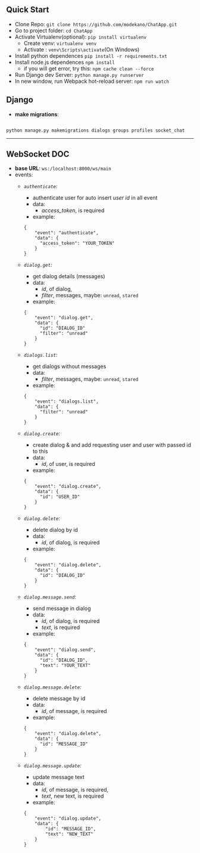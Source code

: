 Quick Start
---
- Clone Repo: `git clone https://github.com/modekano/ChatApp.git`
- Go to project folder: `cd ChatApp`
- Activate Virtualenv(optional):  `pip install virtualenv`
  - Create venv: `virtualenv venv`
  - Activate : `venv\Scripts\activate`(On Windows)
- Install python dependences `pip install -r requirements.txt`
- Install node.js dependences `npm install`
  - if you will get error, try this: `npm cache clean --force`
- Run Django dev Server: `python manage.py runserver`
- In new window, run Webpack hot-reload server: `npm run watch`

Django
----
- **make migrations**:
<code>
python manage.py makemigrations dialogs groups profiles socket_chat
</code>

---------------

WebSocket DOC
-----
- **base URL**: `ws:/localhost:8000/ws/main`
- events:
  - *`authenticate`:*
    - authenticate user for auto insert *user id* in all event
    - data:
      - *access_token*, is required
    - example:
    ```
    {
        "event": "authenticate",
        "data": {
          "access_token": "YOUR_TOKEN"
        }
    }
    ```
  - *`dialog.get`:*
    - get dialog details (messages)
    - data:
      - *id*, of dialog,
      - *filter*,  messages,
        maybe: `unread`, `stared`
    - example:
    ```
    {
        "event": "dialog.get",
        "data": {
          "id": "DIALOG_ID"
          "filter": "unread"
        }
    }
    ```
  - *`dialogs.list`:*
    - get dialogs without messages
    - data:
      - *filter*, messages,
        maybe: `unread`, `stared`
    - example:
    ```
    {
        "event": "dialogs.list",
        "data": {
          "filter": "unread"
        }
    }
    ```
  - *`dialog.create`:*
    - create dialog & and add requesting user and user with passed id to this
    - data:
      - *id*, of user, is required
    - example:
    ```
    {
        "event": "dialog.create",
        "data": {
          "id": "USER_ID"
        }
    }
    ```
  - *`dialog.delete`:*
    - delete dialog by id
    - data:
      - *id*, of dialog, is required
    - example:
    ```
    {
        "event": "dialog.delete",
        "data": {
          "id": "DIALOG_ID"
        }
    }
    ```
  - *`dialog.message.send`:*
    - send message in dialog
    - data:
      - *id*, of dialog, is required
      - *text*, is required
    - example:
    ```
    {
        "event": "dialog.send",
        "data": {
          "id": "DIALOG_ID",
          "text": "YOUR_TEXT"
        }
    }
    ```

  - *`dialog.message.delete`:*
    - delete message by id
    - data:
      - *id*, of message, is required
    - example:
    ```
    {
        "event": "dialog.delete",
        "data": {
          "id": "MESSAGE_ID"
        }
    }
    ```

  - *`dialog.message.update`:*
    - update message text
    - data:
      - *id*, of message, is required,
      - *text*, new text, is required
    - example:
    ```
    {
        "event": "dialog.update",
        "data": {
            "id": "MESSAGE_ID",
            "text": "NEW_TEXT"
        }
    }
    ```
